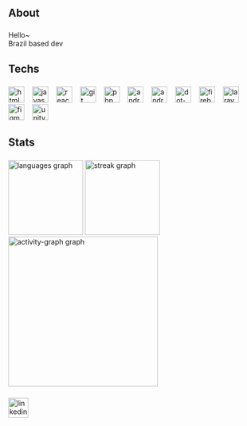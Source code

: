 <h2 align="left">About</h2>

###

<p align="left">Hello~<br>Brazil based dev</p>

###

<h2 align="left">Techs</h2>

###

<div align="left">
  <img src="https://img.shields.io/badge/HTML5-E34F26?logo=html5&logoColor=white&style=for-the-badge" height="32" alt="html5 logo"  />
  <img width="8" />
  <img src="https://img.shields.io/badge/JavaScript-F7DF1E?logo=javascript&logoColor=black&style=for-the-badge" height="32" alt="javascript logo"  />
  <img width="8" />
  <img src="https://img.shields.io/badge/React-61DAFB?logo=react&logoColor=black&style=for-the-badge" height="32" alt="react logo"  />
  <img width="8" />
  <img src="https://img.shields.io/badge/Git-F05032?logo=git&logoColor=white&style=for-the-badge" height="32" alt="git logo"  />
  <img width="8" />
  <img src="https://img.shields.io/badge/PHP-777BB4?logo=php&logoColor=black&style=for-the-badge" height="32" alt="php logo"  />
  <img width="8" />
  <img src="https://img.shields.io/badge/Android-3DDC84?logo=android&logoColor=black&style=for-the-badge" height="32" alt="android logo"  />
  <img width="8" />
  <img src="https://img.shields.io/badge/Android Studio-3DDC84?logo=androidstudio&logoColor=black&style=for-the-badge" height="32" alt="androidstudio logo"  />
  <img width="8" />
  <img src="https://img.shields.io/badge/.NET-512BD4?logo=dotnet&logoColor=white&style=for-the-badge" height="32" alt="dot-net logo"  />
  <img width="8" />
  <img src="https://img.shields.io/badge/Firebase-FFCA28?logo=firebase&logoColor=black&style=for-the-badge" height="32" alt="firebase logo"  />
  <img width="8" />
  <img src="https://img.shields.io/badge/Laravel-FF2D20?logo=laravel&logoColor=white&style=for-the-badge" height="32" alt="laravel logo"  />
  <img width="8" />
  <img src="https://img.shields.io/badge/Figma-F24E1E?logo=figma&logoColor=white&style=for-the-badge" height="32" alt="figma logo"  />
  <img width="8" />
  <img src="https://img.shields.io/badge/Unity-FFFFFF?logo=unity&logoColor=black&style=for-the-badge" height="32" alt="unity logo"  />
</div>

###

<h2 align="left">Stats</h2>

###

<div align="left">
  <img src="https://github-readme-stats.vercel.app/api/top-langs?username=valeriaharumi&locale=en&hide_title=false&layout=compact&card_width=320&langs_count=5&theme=dracula&hide_border=false&order=2" height="150" alt="languages graph"  />
  <img src="https://streak-stats.demolab.com?user=valeriaharumi&locale=en&mode=daily&theme=dracula&hide_border=false&border_radius=5&order=3" height="150" alt="streak graph"  />
  <img src="https://github-readme-activity-graph.vercel.app/graph?username=valeriaharumi&radius=16&theme=dracula&area=true&order=5" height="300" alt="activity-graph graph"  />
</div>

###

<div align="left">
  <a href="https://www.linkedin.com/in/val%C3%A9ria-harumi/" target="_blank">
    <img src="https://img.shields.io/static/v1?message=LinkedIn&logo=linkedin&label=&color=0077B5&logoColor=white&labelColor=&style=for-the-badge" height="40" alt="linkedin logo"  />
  </a>
</div>

###

<!--
**valeriaharumi/valeriaharumi** is a ✨ _special_ ✨ repository because its `README.md` (this file) appears on your GitHub profile.

Here are some ideas to get you started:

- 🔭 I’m currently working on ...
- 🌱 I’m currently learning ...
- 👯 I’m looking to collaborate on ...
- 🤔 I’m looking for help with ...
- 💬 Ask me about ...
- 📫 How to reach me: ...
- 😄 Pronouns: ...
- ⚡ Fun fact: ...
-->
